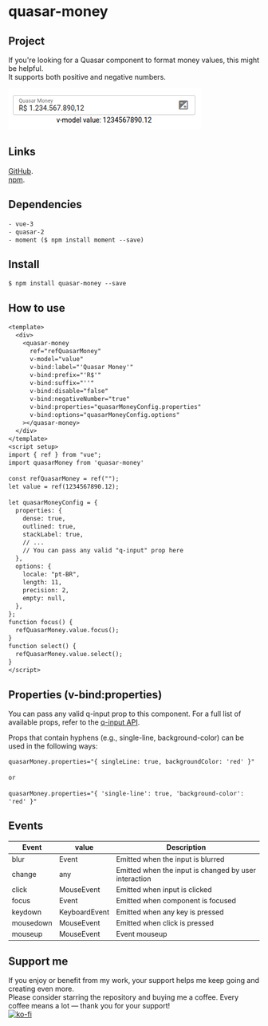 # quasar-money

## Project

If you're looking for a Quasar component to format money values, this might be helpful.  
It supports both positive and negative numbers. 

![Demo](demo.png)

## Links

[GitHub](https://github.com/juareznasato/quasar-money).  
[npm](https://www.npmjs.com/package/quasar-money).  

## Dependencies
```
- vue-3
- quasar-2
- moment ($ npm install moment --save)
```

## Install

```
$ npm install quasar-money --save
```

## How to use

```vue
<template>
  <div>
    <quasar-money
      ref="refQuasarMoney"
      v-model="value"
      v-bind:label="'Quasar Money'"
      v-bind:prefix="'R$'"
      v-bind:suffix="''"
      v-bind:disable="false"
      v-bind:negativeNumber="true"
      v-bind:properties="quasarMoneyConfig.properties"
      v-bind:options="quasarMoneyConfig.options"
    ></quasar-money>
  </div>
</template>
<script setup>
import { ref } from "vue";
import quasarMoney from 'quasar-money'

const refQuasarMoney = ref("");
let value = ref(1234567890.12);

let quasarMoneyConfig = {
  properties: {
    dense: true,
    outlined: true,
    stackLabel: true,
    // ...
    // You can pass any valid "q-input" prop here
  },
  options: {
    locale: "pt-BR",
    length: 11,
    precision: 2,
    empty: null,
  },
};
function focus() {
  refQuasarMoney.value.focus();
}
function select() {
  refQuasarMoney.value.select();
}
</script>
```

## Properties (v-bind:properties)

You can pass any valid q-input prop to this component.
For a full list of available props, refer to the [q-input API](https://quasar.dev/vue-components/input#qinput-api).

Props that contain hyphens (e.g., single-line, background-color) can be used in the following ways:

```vue
quasarMoney.properties="{ singleLine: true, backgroundColor: 'red' }"

or

quasarMoney.properties="{ 'single-line': true, 'background-color': 'red' }"
```

## Events

| Event     | value         | Description                                           |
| --------- | ------------- | ----------------------------------------------------- |
| blur      | Event         | Emitted when the input is blurred                     |
| change    | any           | Emitted when the input is changed by user interaction |
| click     | MouseEvent    | Emitted when input is clicked                         |
| focus     | Event         | Emitted when component is focused                     |
| keydown   | KeyboardEvent | Emitted when any key is pressed                       |
| mousedown | MouseEvent    | Emitted when click is pressed                         |
| mouseup   | MouseEvent    | Event mouseup                                         |

## Support me
If you enjoy or benefit from my work, your support helps me keep going and creating even more.  
Please consider starring the repository and buying me a coffee. Every coffee means a lot — thank you for your support!  
[![ko-fi](https://www.ko-fi.com/img/githubbutton_sm.svg)](https://ko-fi.com/juareznasato)
